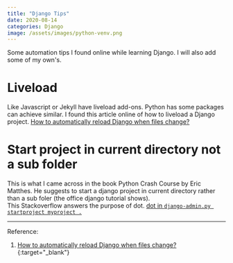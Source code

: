 ```yaml
---
title: "Django Tips"
date: 2020-08-14
categories: Django
image: /assets/images/python-venv.png
---
```


<!--excerpt.start-->Some automation tips I found online while learning Django. I will also add some of my own's.<!--excerpt.end-->

# Liveload 
Like Javascript or Jekyll have liveload add-ons. Python has some packages can achieve similar. I found this article online of how to liveload a Django project. 
[How to automatically reload Django when files change?](https://pythonpedia.com/en/knowledge-base/19094720/how-to-automatically-reload-django-when-files-change-)

# Start project in current directory not a sub folder
This is what I came across in the book Python Crash Course by Eric Matthes. He suggests to start a django project in current directory rather than a sub foler (the office django tutorial shows).  
This Stackoverflow answers the purpose of dot. [dot in `django-admin.py startproject myproject .`
](https://stackoverflow.com/questions/47216088/dot-in-django-admin-py-startproject-myproject) 
***
Reference: 
1. [How to automatically reload Django when files change?](https://pythonpedia.com/en/knowledge-base/19094720/how-to-automatically-reload-django-when-files-change-){:target="\_blank"}
